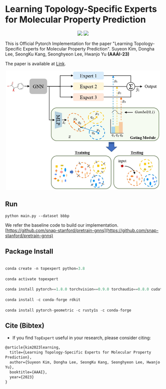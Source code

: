 # Learning Topology-Specific Experts for Molecular Property Prediction

<p align="center">   
    <a href="https://pytorch.org/" alt="PyTorch">
      <img src="https://img.shields.io/badge/PyTorch-%23EE4C2C.svg?e&logo=PyTorch&logoColor=white" /></a>
    <a href="https://aaai.org/Conferences/AAAI-23/" alt="Conference">
        <img src="https://img.shields.io/badge/AAAI'23-brightgreen" /></a>
</p>


This is Official Pytorch Implementation for the paper "Learning Topology-Specific Experts for Molecular Property Prediction". Suyeon Kim, Dongha Lee, SeongKu Kang, Seonghyeon Lee, Hwanjo Yu **(AAAI-23)**

The paper is available at [Link](https://arxiv.org/abs/2302.13693).

<p align="center">
  <img src="https://github.com/kimsu55/ToxExpert/blob/main/img/fig3_main_arch.jpg" width="500" title="The overall framework of TopExpert">
</p>

## Run  
```
python main.py --dataset bbbp
```

We refer the baseline code to build our implementation.
[https://github.com/snap-stanford/pretrain-gnns](https://github.com/snap-stanford/pretrain-gnns)

## Package Install

``` python  

conda create -n topexpert python=3.8

conda activate topexpert

conda install pytorch==1.8.0 torchvision==0.9.0 torchaudio==0.8.0 cudatoolkit=11.1 -c pytorch -c conda-forge

conda install -c conda-forge rdkit

conda install pytorch-geometric -c rusty1s -c conda-forge

```  

## Cite (Bibtex)
- If you find ``TopExpert`` useful in your research, please consider citing:

```
@article{kim2023learning,
  title={Learning Topology-Specific Experts for Molecular Property Prediction},
  author={Suyeon Kim, Dongha Lee, SeongKu Kang, Seonghyeon Lee, Hwanjo Yu},
  booktitle={AAAI},
  year={2023}
}
```



